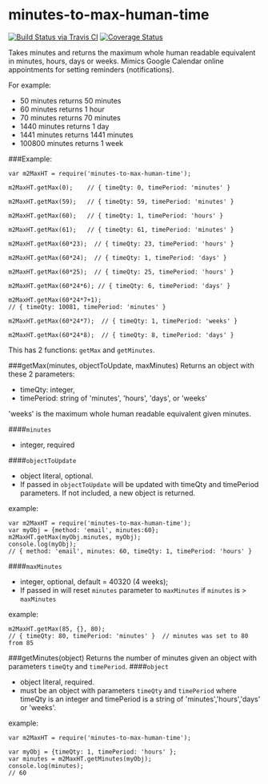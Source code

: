 # minutes-to-max-human-time
[![Build Status via Travis CI](https://travis-ci.org/tonybranfort/minutes-to-max-human-time.svg?branch=master)](https://travis-ci.org/tonybranfort/req-uscis-status)
[![Coverage Status](https://coveralls.io/repos/tonybranfort/minutes-to-max-human-time/badge.svg?branch=master&service=github)](https://coveralls.io/github/)

Takes minutes and returns the maximum whole human readable equivalent in minutes, hours, days or weeks.  Mimics Google Calendar online appointments for setting reminders (notifications).  

For example: 
* 50 minutes returns 50 minutes
* 60 minutes returns 1 hour
* 70 minutes returns 70 minutes
* 1440 minutes returns 1 day
* 1441 minutes returns 1441 minutes
* 100800 minutes returns 1 week  

###Example: 

```
var m2MaxHT = require('minutes-to-max-human-time');

m2MaxHT.getMax(0);    // { timeQty: 0, timePeriod: 'minutes' }

m2MaxHT.getMax(59);   // { timeQty: 59, timePeriod: 'minutes' }

m2MaxHT.getMax(60);   // { timeQty: 1, timePeriod: 'hours' }

m2MaxHT.getMax(61);   // { timeQty: 61, timePeriod: 'minutes' }

m2MaxHT.getMax(60*23);  // { timeQty: 23, timePeriod: 'hours' }

m2MaxHT.getMax(60*24);  // { timeQty: 1, timePeriod: 'days' }

m2MaxHT.getMax(60*25);  // { timeQty: 25, timePeriod: 'hours' }

m2MaxHT.getMax(60*24*6); // { timeQty: 6, timePeriod: 'days' }

m2MaxHT.getMax(60*24*7+1);
// { timeQty: 10081, timePeriod: 'minutes' }

m2MaxHT.getMax(60*24*7);  // { timeQty: 1, timePeriod: 'weeks' }

m2MaxHT.getMax(60*24*8);  // { timeQty: 8, timePeriod: 'days' }
```

This has 2 functions: `getMax` and `getMinutes`. 

###getMax(minutes, objectToUpdate, maxMinutes)
Returns an object with these 2 parameters: 
*  timeQty: integer,
*  timePeriod: string of 'minutes', 'hours', 'days',  or 'weeks'

'weeks' is the maximum whole human readable equivalent given minutes.  

####`minutes`
* integer, required

####`objectToUpdate`
* object literal, optional.  
* If passed in `objectToUpdate` will be updated with timeQty and timePeriod parameters.  If not included, a new object is returned. 

example: 
```
var m2MaxHT = require('minutes-to-max-human-time');
var myObj = {method: 'email', minutes:60};
m2MaxHT.getMax(myObj.minutes, myObj);
console.log(myObj);
// { method: 'email', minutes: 60, timeQty: 1, timePeriod: 'hours' }

```

####`maxMinutes`
* integer, optional, default = 40320 (4 weeks);  
* If passed in will reset `minutes` parameter to `maxMinutes` if `minutes` is > `maxMinutes`

example: 
```
m2MaxHT.getMax(85, {}, 80);
// { timeQty: 80, timePeriod: 'minutes' }  // minutes was set to 80 from 85

```

###getMinutes(object)
Returns the number of minutes given an object with parameters `timeQty` and `timePeriod`. 
####`object`
* object literal, required. 
* must be an object with parameters `timeQty` and `timePeriod` where timeQty is an integer and timePeriod is a string of 'minutes','hours','days' or 'weeks'. 

example: 
```
var m2MaxHT = require('minutes-to-max-human-time');

var myObj = {timeQty: 1, timePeriod: 'hours' };
var minutes = m2MaxHT.getMinutes(myObj);
console.log(minutes);
// 60

```


